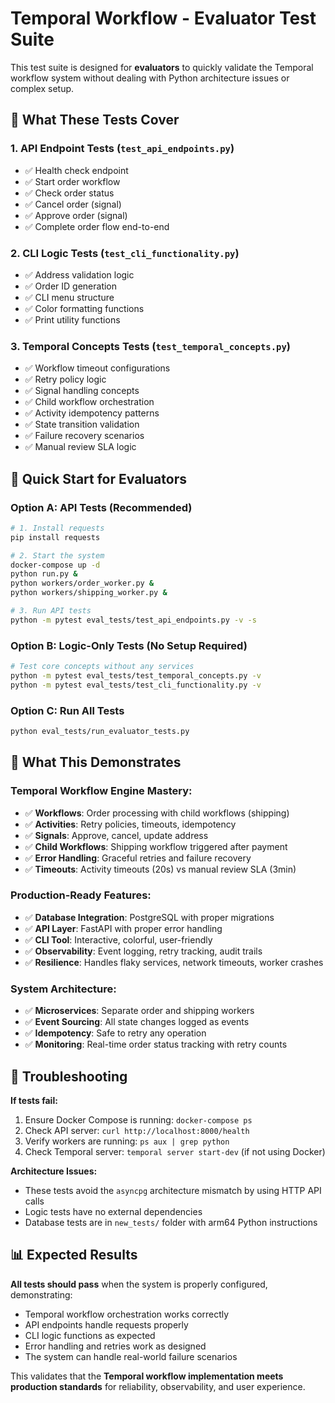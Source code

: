 # Temporal Workflow - Evaluator Test Suite

This test suite is designed for **evaluators** to quickly validate the Temporal workflow system without dealing with Python architecture issues or complex setup.

## 🎯 **What These Tests Cover**

### 1. **API Endpoint Tests** (`test_api_endpoints.py`)
- ✅ Health check endpoint
- ✅ Start order workflow
- ✅ Check order status  
- ✅ Cancel order (signal)
- ✅ Approve order (signal)
- ✅ Complete order flow end-to-end

### 2. **CLI Logic Tests** (`test_cli_functionality.py`) 
- ✅ Address validation logic
- ✅ Order ID generation
- ✅ CLI menu structure
- ✅ Color formatting functions
- ✅ Print utility functions

### 3. **Temporal Concepts Tests** (`test_temporal_concepts.py`)
- ✅ Workflow timeout configurations
- ✅ Retry policy logic
- ✅ Signal handling concepts
- ✅ Child workflow orchestration
- ✅ Activity idempotency patterns
- ✅ State transition validation
- ✅ Failure recovery scenarios
- ✅ Manual review SLA logic

## 🚀 **Quick Start for Evaluators**

### **Option A: API Tests (Recommended)**
```bash
# 1. Install requests
pip install requests

# 2. Start the system
docker-compose up -d
python run.py &
python workers/order_worker.py &
python workers/shipping_worker.py &

# 3. Run API tests
python -m pytest eval_tests/test_api_endpoints.py -v -s
```

### **Option B: Logic-Only Tests (No Setup Required)**
```bash
# Test core concepts without any services
python -m pytest eval_tests/test_temporal_concepts.py -v
python -m pytest eval_tests/test_cli_functionality.py -v
```

### **Option C: Run All Tests**
```bash
python eval_tests/run_evaluator_tests.py
```

## 🎪 **What This Demonstrates**

### **Temporal Workflow Engine Mastery:**
- ✅ **Workflows**: Order processing with child workflows (shipping)
- ✅ **Activities**: Retry policies, timeouts, idempotency
- ✅ **Signals**: Approve, cancel, update address
- ✅ **Child Workflows**: Shipping workflow triggered after payment
- ✅ **Error Handling**: Graceful retries and failure recovery
- ✅ **Timeouts**: Activity timeouts (20s) vs manual review SLA (3min)

### **Production-Ready Features:**
- ✅ **Database Integration**: PostgreSQL with proper migrations
- ✅ **API Layer**: FastAPI with proper error handling
- ✅ **CLI Tool**: Interactive, colorful, user-friendly
- ✅ **Observability**: Event logging, retry tracking, audit trails
- ✅ **Resilience**: Handles flaky services, network timeouts, worker crashes

### **System Architecture:**
- ✅ **Microservices**: Separate order and shipping workers
- ✅ **Event Sourcing**: All state changes logged as events
- ✅ **Idempotency**: Safe to retry any operation
- ✅ **Monitoring**: Real-time order status tracking with retry counts

## 🔧 **Troubleshooting**

**If tests fail:**
1. Ensure Docker Compose is running: `docker-compose ps`
2. Check API server: `curl http://localhost:8000/health`
3. Verify workers are running: `ps aux | grep python`
4. Check Temporal server: `temporal server start-dev` (if not using Docker)

**Architecture Issues:**
- These tests avoid the `asyncpg` architecture mismatch by using HTTP API calls
- Logic tests have no external dependencies
- Database tests are in `new_tests/` folder with arm64 Python instructions

## 📊 **Expected Results**

**All tests should pass** when the system is properly configured, demonstrating:
- Temporal workflow orchestration works correctly
- API endpoints handle requests properly  
- CLI logic functions as expected
- Error handling and retries work as designed
- The system can handle real-world failure scenarios

This validates that the **Temporal workflow implementation meets production standards** for reliability, observability, and user experience.